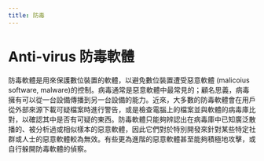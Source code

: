 ```yaml
---
title: 防毒
---
```

# Anti-virus 防毒軟體

防毒軟體是用來保護數位裝置的軟體，以避免數位裝置遭受惡意軟體 (malicoius software, malware)的控制。病毒通常是惡意軟體中最常見的；顧名思義，病毒擁有可以從一台設備傳播到另一台設備的能力。近來，大多數的防毒軟體會在用戶從外部來源下載可疑檔案時進行警告，或是檢查電腦上的檔案並與軟體的病毒庫比對，以確認其中是否有可疑的東西。防毒軟體只能夠辨認出在病毒庫中已知廣泛散播的、被分析過或相似樣本的惡意軟體，因此它們對於特別開發來針對某些特定社群或人士的惡意軟體較為無效。有些更為進階的惡意軟體甚至能夠積極地攻擊，或自行躲開防毒軟體的偵察。